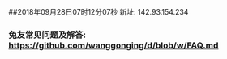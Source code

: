 ##2018年09月28日07时12分07秒 新址: 142.93.154.234
### 兔友常见问题及解答: https://github.com/wanggonging/d/blob/w/FAQ.md
